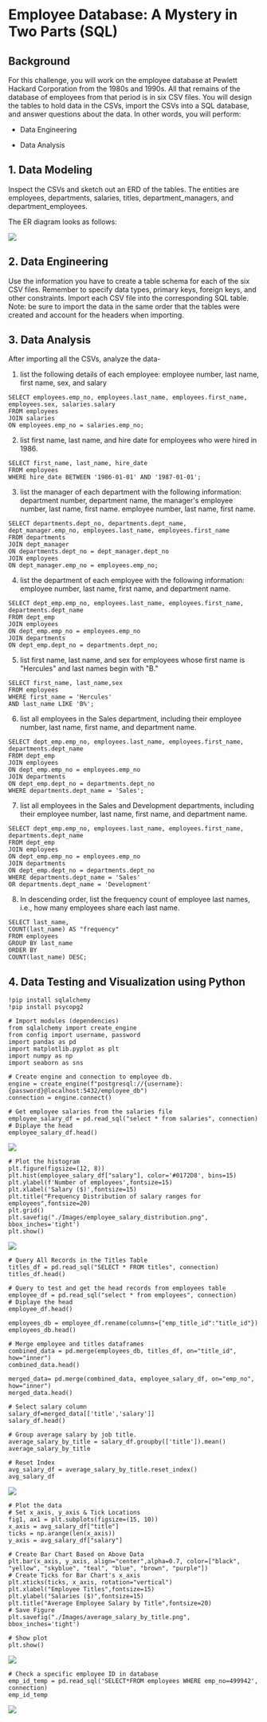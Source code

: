 # Employee Database: A Mystery in Two Parts (SQL)

## Background

For this challenge, you will work on the employee database at Pewlett Hackard Corporation from the 1980s and 1990s. All that remains of the database of employees from that period is in six CSV files.
You will design the tables to hold data in the CSVs, import the CSVs into a SQL database, and answer questions about the data. In other words, you will perform:

* Data Engineering

* Data Analysis

## 1. Data Modeling

Inspect the CSVs and sketch out an ERD of the tables. The entities are employees, departments, salaries, titles, department_managers, and department_employees.

The ER diagram looks as follows: 

![](https://github.com/poonam-ux/SQL-Challenge_Employee_db_Data_Engineering/blob/main/EmployeeSQL/Images/ERD_original_size.png)

## 2. Data Engineering

Use the information you have to create a table schema for each of the six CSV files. Remember to specify data types, primary keys, foreign keys, and other constraints. Import each CSV file into the corresponding SQL table. Note: be sure to import the data in the same order that the tables were created and account for the headers when importing.

## 3. Data Analysis

After importing all the CSVs, analyze the data-

1. list the following details of each employee: employee number, last name, first name, sex, and salary

```
SELECT employees.emp_no, employees.last_name, employees.first_name, employees.sex, salaries.salary
FROM employees
JOIN salaries
ON employees.emp_no = salaries.emp_no;
```
   
2. list first name, last name, and hire date for employees who were hired in 1986.

```
SELECT first_name, last_name, hire_date 
FROM employees
WHERE hire_date BETWEEN '1986-01-01' AND '1987-01-01';
```
 
3. list the manager of each department with the following information: department number, department name, the manager's employee number, last name, first name. employee number, last name, first name.
```
SELECT departments.dept_no, departments.dept_name, dept_manager.emp_no, employees.last_name, employees.first_name
FROM departments
JOIN dept_manager
ON departments.dept_no = dept_manager.dept_no
JOIN employees
ON dept_manager.emp_no = employees.emp_no;
```

4. list the department of each employee with the following information: employee number, last name, first name, and department name.
```
SELECT dept_emp.emp_no, employees.last_name, employees.first_name, departments.dept_name
FROM dept_emp
JOIN employees
ON dept_emp.emp_no = employees.emp_no
JOIN departments
ON dept_emp.dept_no = departments.dept_no;
```

5. list first name, last name, and sex for employees whose first name is "Hercules" and last names begin with "B."

```
SELECT first_name, last_name,sex
FROM employees
WHERE first_name = 'Hercules'
AND last_name LIKE 'B%';
```

6. list all employees in the Sales department, including their employee number, last name, first name, and department name.

```
SELECT dept_emp.emp_no, employees.last_name, employees.first_name, departments.dept_name
FROM dept_emp
JOIN employees
ON dept_emp.emp_no = employees.emp_no
JOIN departments
ON dept_emp.dept_no = departments.dept_no
WHERE departments.dept_name = 'Sales';
```

7. list all employees in the Sales and Development departments, including their employee number, last name, first name, and department name.

```
SELECT dept_emp.emp_no, employees.last_name, employees.first_name, departments.dept_name
FROM dept_emp
JOIN employees
ON dept_emp.emp_no = employees.emp_no
JOIN departments
ON dept_emp.dept_no = departments.dept_no
WHERE departments.dept_name = 'Sales' 
OR departments.dept_name = 'Development'
```
8. In descending order, list the frequency count of employee last names, i.e., how many employees share each last name.

```
SELECT last_name,
COUNT(last_name) AS "frequency"
FROM employees
GROUP BY last_name
ORDER BY
COUNT(last_name) DESC;
```
## 4. Data Testing and Visualization using Python

```
!pip install sqlalchemy
!pip install psycopg2
```
```
# Import modules (dependencies)
from sqlalchemy import create_engine
from config import username, password
import pandas as pd
import matplotlib.pyplot as plt
import numpy as np
import seaborn as sns
```
```
# Create engine and connection to employee db.
engine = create_engine(f"postgresql://{username}:{password}@localhost:5432/employee_db")
connection = engine.connect()
```
```
# Get employee salaries from the salaries file 
employee_salary_df = pd.read_sql("select * from salaries", connection)
# Diplaye the head
employee_salary_df.head()
```
![](https://github.com/poonam-ux/SQL-Challenge_Employee_db_Data_Engineering/blob/main/EmployeeSQL/Images/employee_salaries_dataframe.png)
```
# Plot the histogram
plt.figure(figsize=(12, 8))
plt.hist(employee_salary_df["salary"], color='#0172D8', bins=15)
plt.ylabel(f'Number of employees',fontsize=15)
plt.xlabel('Salary ($)',fontsize=15)
plt.title("Frequency Distribution of salary ranges for employees",fontsize=20)
plt.grid()
plt.savefig("./Images/employee_salary_distribution.png", bbox_inches='tight')
plt.show()
```
![](https://github.com/poonam-ux/SQL-Challenge_Employee_db_Data_Engineering/blob/main/EmployeeSQL/Images/employee_salary_distribution.png)
```
# Query All Records in the Titles Table
titles_df = pd.read_sql("SELECT * FROM titles", connection)
titles_df.head()
```
```
# Query to test and get the head records from employees table
employee_df = pd.read_sql("select * from employees", connection)
# Diplaye the head
employee_df.head()
```
```
employees_db = employee_df.rename(columns={"emp_title_id":"title_id"})
employees_db.head()
```
```
# Merge employee and titles dataframes
combined_data = pd.merge(employees_db, titles_df, on="title_id", how="inner")
combined_data.head()
```
```
merged_data= pd.merge(combined_data, employee_salary_df, on="emp_no", how="inner")
merged_data.head()
```
```
# Select salary column
salary_df=merged_data[['title','salary']]
salary_df.head()
```
```
# Group average salary by job title.
average_salary_by_title = salary_df.groupby(['title']).mean()
average_salary_by_title
```
```
# Reset Index
avg_salary_df = average_salary_by_title.reset_index()
avg_salary_df
```
![](https://github.com/poonam-ux/SQL-Challenge_Employee_db_Data_Engineering/blob/main/EmployeeSQL/Images/avg_salary_by_title.png)
```
# Plot the data
# Set x_axis, y_axis & Tick Locations
fig1, ax1 = plt.subplots(figsize=(15, 10))
x_axis = avg_salary_df["title"]
ticks = np.arange(len(x_axis))
y_axis = avg_salary_df["salary"]

# Create Bar Chart Based on Above Data
plt.bar(x_axis, y_axis, align="center",alpha=0.7, color=["black", "yellow", "skyblue", "teal", "blue", "brown", "purple"])
# Create Ticks for Bar Chart's x_axis
plt.xticks(ticks, x_axis, rotation="vertical")
plt.xlabel("Employee Titles",fontsize=15)
plt.ylabel("Salaries ($)",fontsize=15)
plt.title("Average Employee Salary by Title",fontsize=20)
# Save Figure
plt.savefig("./Images/average_salary_by_title.png", bbox_inches='tight')

# Show plot
plt.show()
```
![](https://github.com/poonam-ux/SQL-Challenge_Employee_db_Data_Engineering/blob/main/EmployeeSQL/Images/average_salary_by_title.png)
```
# Check a specific employee ID in database
emp_id_temp = pd.read_sql('SELECT*FROM employees WHERE emp_no=499942', connection)
emp_id_temp
```
![](https://github.com/poonam-ux/SQL-Challenge_Employee_db_Data_Engineering/blob/main/EmployeeSQL/Images/emp_id_check.png)
